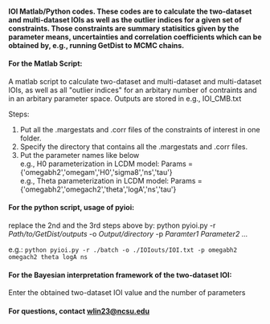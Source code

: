 #### IOI Matlab/Python codes. These codes are to calculate the two-dataset and multi-dataset IOIs as well as the outlier indices for a given set of constraints. Those constraints are summary statisitics given by the parameter means, uncertainties and correlation coefficients which can be obtained by, e.g., running GetDist to MCMC chains.

#### For the Matlab Script:
A matlab script to calculate two-dataset and multi-dataset and multi-dataset IOIs, as well as all "outlier indices" for an arbitary number of contraints and in an arbitary parameter space. Outputs are stored in e.g., IOI_CMB.txt  

Steps:
1. Put all the .margestats and .corr files of the constraints of interest in one folder.
2. Specify the directory that contains all the .margestats and .corr files.
3. Put the parameter names like below  
    e.g., H0 parameterization in LCDM model: Params = {'omegabh2','omegam','H0','sigma8','ns','tau'}   
    e.g., Theta parameterization in LCDM model: Params = {'omegabh2','omegach2','theta','logA','ns','tau'}   
 
 
#### For the python script, usage of **pyioi**:

replace the 2nd and the 3rd steps above by:
python pyioi.py -r *Path/to/GetDist/outputs* -o *Output/directory* -p *Paramter1* *Parameter2* *...*

e.g.: `python pyioi.py -r ./batch -o ./IOIouts/IOI.txt -p omegabh2 omegach2 theta logA ns`


#### For the Bayesian interpretation framework of the two-dataset IOI:
Enter the obtained two-dataset IOI value and the number of parameters



#### 
#### For questions, contact wlin23@ncsu.edu
